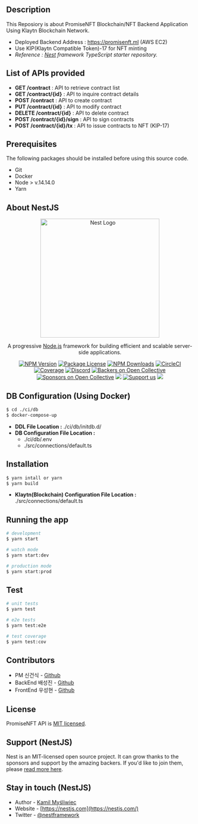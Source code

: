 ## Description

This Reposiory is about PromiseNFT Blockchain/NFT Backend Application Using Klaytn Blockchain Network.  
  - Deployed Backend Address : https://promisenft.ml (AWS EC2)  
  - Use KIP(Klaytn Compatible Token)-17 for NFT minting
  - *Reference : [Nest](https://github.com/nestjs/nest) framework TypeScript starter repository.*


## List of APIs provided  

  - **GET /contract** : API to retrieve contract list  
  - **GET /contract/{id}** : API to inquire contract details   
  - **POST /contract** : API to create contract  
  - **PUT /contract/{id}** : API to modify contract  
  - **DELETE /contract/{id}** : API to delete contract  
  - **POST /contract/{id}/sign** : API to sign contracts  
  - **POST /contract/{id}/tx** : API to issue contracts to NFT (KIP-17)  

## Prerequisites

The following packages should be installed before using this source code.
  - Git
  - Docker
  - Node > v.14.14.0
  - Yarn

## About NestJS

<p align="center">
  <a href="http://nestjs.com/" target="blank"><img src="https://nestjs.com/img/logo_text.svg" width="320" alt="Nest Logo" /></a>
</p>

[circleci-image]: https://img.shields.io/circleci/build/github/nestjs/nest/master?token=abc123def456
[circleci-url]: https://circleci.com/gh/nestjs/nest

  <p align="center">A progressive <a href="http://nodejs.org" target="_blank">Node.js</a> framework for building efficient and scalable server-side applications.</p>
    <p align="center">
<a href="https://www.npmjs.com/~nestjscore" target="_blank"><img src="https://img.shields.io/npm/v/@nestjs/core.svg" alt="NPM Version" /></a>
<a href="https://www.npmjs.com/~nestjscore" target="_blank"><img src="https://img.shields.io/npm/l/@nestjs/core.svg" alt="Package License" /></a>
<a href="https://www.npmjs.com/~nestjscore" target="_blank"><img src="https://img.shields.io/npm/dm/@nestjs/common.svg" alt="NPM Downloads" /></a>
<a href="https://circleci.com/gh/nestjs/nest" target="_blank"><img src="https://img.shields.io/circleci/build/github/nestjs/nest/master" alt="CircleCI" /></a>
<a href="https://coveralls.io/github/nestjs/nest?branch=master" target="_blank"><img src="https://coveralls.io/repos/github/nestjs/nest/badge.svg?branch=master#9" alt="Coverage" /></a>
<a href="https://discord.gg/G7Qnnhy" target="_blank"><img src="https://img.shields.io/badge/discord-online-brightgreen.svg" alt="Discord"/></a>
<a href="https://opencollective.com/nest#backer" target="_blank"><img src="https://opencollective.com/nest/backers/badge.svg" alt="Backers on Open Collective" /></a>
<a href="https://opencollective.com/nest#sponsor" target="_blank"><img src="https://opencollective.com/nest/sponsors/badge.svg" alt="Sponsors on Open Collective" /></a>
  <a href="https://paypal.me/kamilmysliwiec" target="_blank"><img src="https://img.shields.io/badge/Donate-PayPal-ff3f59.svg"/></a>
    <a href="https://opencollective.com/nest#sponsor"  target="_blank"><img src="https://img.shields.io/badge/Support%20us-Open%20Collective-41B883.svg" alt="Support us"></a>
  <a href="https://twitter.com/nestframework" target="_blank"><img src="https://img.shields.io/twitter/follow/nestframework.svg?style=social&label=Follow"></a>
</p>
  <!--[![Backers on Open Collective](https://opencollective.com/nest/backers/badge.svg)](https://opencollective.com/nest#backer)
  [![Sponsors on Open Collective](https://opencollective.com/nest/sponsors/badge.svg)](https://opencollective.com/nest#sponsor)-->

## DB Configuration (Using Docker)

```bash
$ cd ./ci/db
$ docker-compose-up
```
  - **DDL File Location :** ./ci/db/initdb.d/
  - **DB Configuration File Location :**
    - ./ci/db/.env
    - ./src/connections/default.ts

## Installation

```bash
$ yarn intall or yarn
$ yarn build
```
  - **Klaytn(Blockchain) Configuration File Location :** ./src/connections/default.ts

## Running the app

```bash
# development
$ yarn start

# watch mode
$ yarn start:dev

# production mode
$ yarn start:prod
```

## Test

```bash
# unit tests
$ yarn test

# e2e tests
$ yarn test:e2e

# test coverage
$ yarn test:cov
```

## Contributors 

  - PM 신건식 - [Github](https://github.com/GeonSik-Shin)
  - BackEnd 배성진 - [Github](https://github.com/SharkBSJ)
  - FrontEnd 우성현 - [Github](https://github.com/yusunghyun)

## License

PromiseNFT API is [MIT licensed](LICENSE).

## Support (NestJS)

Nest is an MIT-licensed open source project. It can grow thanks to the sponsors and support by the amazing backers. If you'd like to join them, please [read more here](https://docs.nestjs.com/support).

## Stay in touch (NestJS)

- Author - [Kamil Myśliwiec](https://kamilmysliwiec.com)
- Website - [https://nestjs.com](https://nestjs.com/)
- Twitter - [@nestframework](https://twitter.com/nestframework)